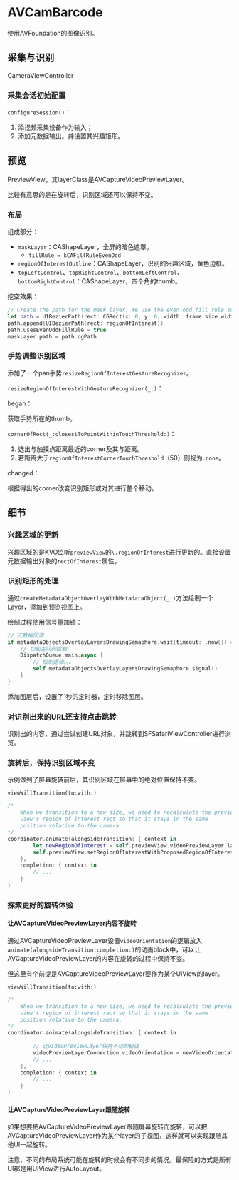 # AVCamBarcode

使用AVFoundation的图像识别。

## 采集与识别

CameraViewController

### 采集会话初始配置

`configureSession()`：

1. 添视频采集设备作为输入；
2. 添加元数据输出。并设置其兴趣矩形。

## 预览

PreviewView，其layerClass是AVCaptureVideoPreviewLayer。

比较有意思的是在旋转后，识别区域还可以保持不变。

### 布局

组成部分：

- `maskLayer`：CAShapeLayer，全屏的暗色遮罩。
    + `fillRule = kCAFillRuleEvenOdd`
- `regionOfInterestOutline`：CAShapeLayer，识别的兴趣区域，黄色边框。
- `topLeftControl`、`topRightControl`、`bottomLeftControl`、`bottomRightControl`：CAShapeLayer，四个角的thumb。

挖空效果：

```swift
// Create the path for the mask layer. We use the even odd fill rule so that the region of interest does not have a fill color.
let path = UIBezierPath(rect: CGRect(x: 0, y: 0, width: frame.size.width, height: frame.size.height))
path.append(UIBezierPath(rect: regionOfInterest))
path.usesEvenOddFillRule = true
maskLayer.path = path.cgPath
```

### 手势调整识别区域

添加了一个pan手势`resizeRegionOfInterestGestureRecognizer`。

`resizeRegionOfInterestWithGestureRecognizer(_:)`：

began：

获取手势所在的thumb。

`cornerOfRect(_:closestToPointWithinTouchThreshold:)`：

1. 选出与触摸点距离最近的corner及其与距离。
2. 若距离大于`regionOfInterestCornerTouchThreshold`（50）则视为`.none`。

changed：

根据得出的corner改变识别矩形或对其进行整个移动。

## 细节

### 兴趣区域的更新

兴趣区域的是KVO监听`previewView`的`\.regionOfInterest`进行更新的。直接设置元数据输出对象的`rectOfInterest`属性。

### 识别矩形的处理

通过`createMetadataObjectOverlayWithMetadataObject(_:)`方法绘制一个Layer，添加到预览视图上。

绘制过程使用信号量加锁：

```swift
// 元数据回调
if metadataObjectsOverlayLayersDrawingSemaphore.wait(timeout: .now()) == .success {
    // 切到主队列绘制
    DispatchQueue.main.async {
        // 绘制逻辑。。。
        self.metadataObjectsOverlayLayersDrawingSemaphore.signal()
    }
}
```

添加图层后，设置了1秒的定时器，定时移除图层。

### 对识别出来的URL还支持点击跳转

识别出的内容，通过尝试创建URL对象，并跳转到SFSafariViewController进行浏览。

### 旋转后，保持识别区域不变

示例做到了屏幕旋转前后，其识别区域在屏幕中的绝对位置保持不变。

`viewWillTransition(to:with:)`

```swift
/*
    When we transition to a new size, we need to recalculate the preview
    view's region of interest rect so that it stays in the same
    position relative to the camera.
*/
coordinator.animate(alongsideTransition: { context in
        let newRegionOfInterest = self.previewView.videoPreviewLayer.layerRectConverted(fromMetadataOutputRect: self.metadataOutput.rectOfInterest)
        self.previewView.setRegionOfInterestWithProposedRegionOfInterest(newRegionOfInterest)
    },
    completion: { context in
        // ...
    }
)
```

### 探索更好的旋转体验

#### 让AVCaptureVideoPreviewLayer内容不旋转

通过AVCaptureVideoPreviewLayer设置`videoOrientation`的逻辑放入`animate(alongsideTransition:completion:)`的动画block中，可以让AVCaptureVideoPreviewLayer的内容在旋转的过程中保持不变。

但这里有个前提是AVCaptureVideoPreviewLayer要作为某个UIView的layer。

`viewWillTransition(to:with:)`

```swift
/*
    When we transition to a new size, we need to recalculate the preview
    view's region of interest rect so that it stays in the same
    position relative to the camera.
*/
coordinator.animate(alongsideTransition: { context in
        
        // 让videoPreviewLayer保持不动的秘诀
        videoPreviewLayerConnection.videoOrientation = newVideoOrientation
        // ...
    },
    completion: { context in
        // ...
    }
)
```

#### 让AVCaptureVideoPreviewLayer跟随旋转

如果想要把AVCaptureVideoPreviewLayer跟随屏幕旋转而旋转，可以把AVCaptureVideoPreviewLayer作为某个layer的子视图，这样就可以实现跟随其他UI一起旋转。

注意，不同的布局系统可能在旋转的时候会有不同步的情况。最保险的方式是所有UI都是用UIView进行AutoLayout。
